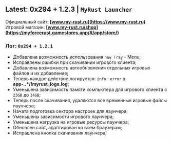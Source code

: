 ## Latest: 0x294 + 1.2.3 | ``MyRust Launcher``

Официальный сайт: **[www.my-rust.ru](https://www.my-rust.ru)**  
Игровой магазин: **[www.my-rust.ru/shop](https://myforcerust.gamestores.app/#/app/store/)**

### Лог: ``0x294 + 1.2.1``
* Добавлена возможность использования ``new Tray`` - Menu;
* Исправлены ошибки при скачивании игрового клиента;
* Добавлена возможность автообновления отдельных игровых файлов и их добавление;
* Теперь каждое действие логируется: ``info`` : ``error`` в **app-*.*.*/!myrust_logs.log**;
* Уменьшена зависимость памяти компьютера для игрового клиента с ``23GB`` до ``14GB``;
* Теперь после скачивания, удаляются все временные игровые файлы лаунчера;
* Начата подготовка сектора настроек для лаунчера;
* Уменьшены зависимости игрового лаунчера;
* Уменьшена нагрузка на игровые ресурсы лаунчера;
* Обновлен сайт, адаптирован ко всем браузерам;
* Исправлена кнопка скачивания лаунчера;
